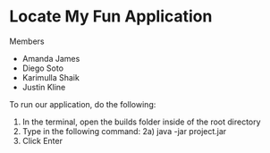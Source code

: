 # Locate My Fun Application

Members
- Amanda James
- Diego Soto
- Karimulla Shaik
- Justin Kline

To run our application, do the following:
1) In the terminal, open the builds folder inside of the root directory
2) Type in the following command:
    2a) java -jar project.jar
3) Click Enter
